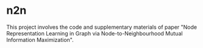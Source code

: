 # n2n
This project involves the code and supplementary materials of paper "Node Representation Learning in Graph via Node-to-Neighbourhood Mutual Information Maximization".
